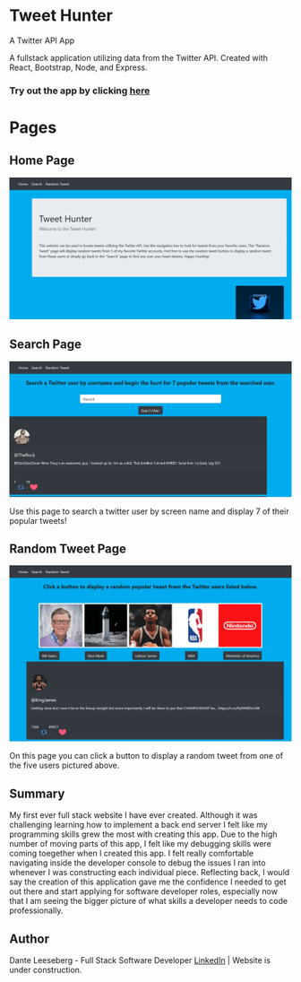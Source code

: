 # Tweet Hunter
A Twitter API App

A fullstack application utilizing data from the Twitter API. Created with React, Bootstrap, Node, and Express. 

### Try out the app by clicking [here](https://wandering-frost-1321.herokuapp.com/)

# Pages 

## Home Page 

![Home_Page](Home_Page.png)

## Search Page 

![Search_page](Search_Page.png)

Use this page to search a twitter user by screen name and display 7 of their popular tweets!

## Random Tweet Page 

![Random_Page](Random_Page.png)

On this page you can click a button to display a random tweet from one of the five users pictured above. 

## Summary 

My first ever full stack website I have ever created. Although it was challenging learning how to implement a back end server I felt like my programming skills grew the most with creating this app. Due to the high number of moving parts of this app, I felt like my debugging skills were coming toegether when I created this app. I felt really comfortable navigating inside the developer console to debug the issues I ran into whenever I was constructing each individual piece. Reflecting back, I would say the creation of this application gave me the confidence I needed to get out there and start applying for software developer roles, especially now that I am seeing the bigger picture of what skills a developer needs to code professionally. 

## Author 

Dante Leeseberg - Full Stack Software Developer [LinkedIn](https://www.linkedin.com/in/dante-leeseberg-bba05883/) | Website is under construction. 